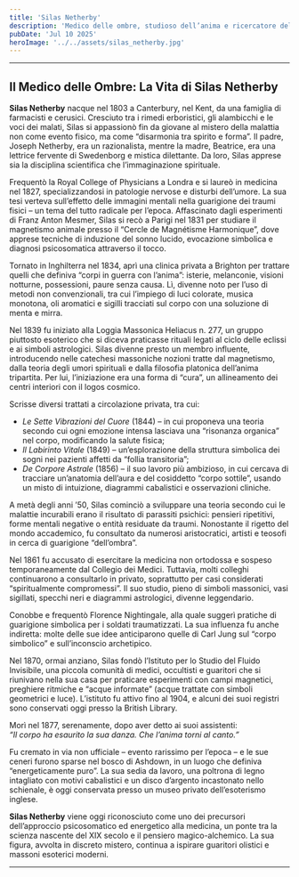 ```yaml
---
title: 'Silas Netherby'
description: 'Medico delle ombre, studioso dell’anima e ricercatore dell’intersezione tra magnetismo animale e massoneria'
pubDate: 'Jul 10 2025'
heroImage: '../../assets/silas_netherby.jpg'
---
```


<hr>
<h2>Il Medico delle Ombre: La Vita di Silas Netherby</h2>

<p><strong>Silas Netherby</strong> nacque nel 1803 a Canterbury, nel Kent, da una famiglia di farmacisti e cerusici. Cresciuto tra i rimedi erboristici, gli alambicchi e le voci dei malati, Silas si appassionò fin da giovane al mistero della malattia non come evento fisico, ma come “disarmonia tra spirito e forma”. Il padre, Joseph Netherby, era un razionalista, mentre la madre, Beatrice, era una lettrice fervente di Swedenborg e mistica dilettante. Da loro, Silas apprese sia la disciplina scientifica che l’immaginazione spirituale.</p>

<p>Frequentò la Royal College of Physicians a Londra e si laureò in medicina nel 1827, specializzandosi in patologie nervose e disturbi dell’umore. La sua tesi verteva sull’effetto delle immagini mentali nella guarigione dei traumi fisici – un tema del tutto radicale per l’epoca. Affascinato dagli esperimenti di Franz Anton Mesmer, Silas si recò a Parigi nel 1831 per studiare il magnetismo animale presso il “Cercle de Magnétisme Harmonique”, dove apprese tecniche di induzione del sonno lucido, evocazione simbolica e diagnosi psicosomatica attraverso il tocco.</p>

<p>Tornato in Inghilterra nel 1834, aprì una clinica privata a Brighton per trattare quelli che definiva “corpi in guerra con l’anima”: isterie, melanconie, visioni notturne, possessioni, paure senza causa. Lì, divenne noto per l’uso di metodi non convenzionali, tra cui l’impiego di luci colorate, musica monotona, oli aromatici e sigilli tracciati sul corpo con una soluzione di menta e mirra.</p>

<p>Nel 1839 fu iniziato alla Loggia Massonica Heliacus n. 277, un gruppo piuttosto esoterico che si diceva praticasse rituali legati al ciclo delle eclissi e ai simboli astrologici. Silas divenne presto un membro influente, introducendo nelle catechesi massoniche nozioni tratte dal magnetismo, dalla teoria degli umori spirituali e dalla filosofia platonica dell’anima tripartita. Per lui, l’iniziazione era una forma di “cura”, un allineamento dei centri interiori con il logos cosmico.</p>

<p>Scrisse diversi trattati a circolazione privata, tra cui:</p>
<ul>
<li><em>Le Sette Vibrazioni del Cuore</em> (1844) – in cui proponeva una teoria secondo cui ogni emozione intensa lasciava una “risonanza organica” nel corpo, modificando la salute fisica;</li>
<li><em>Il Labirinto Vitale</em> (1849) – un’esplorazione della struttura simbolica dei sogni nei pazienti affetti da “follia transitoria”;</li>
<li><em>De Corpore Astrale</em> (1856) – il suo lavoro più ambizioso, in cui cercava di tracciare un’anatomia dell’aura e del cosiddetto “corpo sottile”, usando un misto di intuizione, diagrammi cabalistici e osservazioni cliniche.</li>
</ul>

<p>A metà degli anni ’50, Silas cominciò a sviluppare una teoria secondo cui le malattie incurabili erano il risultato di parassiti psichici: pensieri ripetitivi, forme mentali negative o entità residuate da traumi. Nonostante il rigetto del mondo accademico, fu consultato da numerosi aristocratici, artisti e teosofi in cerca di guarigione “dell’ombra”.</p>

<p>Nel 1861 fu accusato di esercitare la medicina non ortodossa e sospeso temporaneamente dal Collegio dei Medici. Tuttavia, molti colleghi continuarono a consultarlo in privato, soprattutto per casi considerati “spiritualmente compromessi”. Il suo studio, pieno di simboli massonici, vasi sigillati, specchi neri e diagrammi astrologici, divenne leggendario.</p>

<p>Conobbe e frequentò Florence Nightingale, alla quale suggerì pratiche di guarigione simbolica per i soldati traumatizzati. La sua influenza fu anche indiretta: molte delle sue idee anticiparono quelle di Carl Jung sul “corpo simbolico” e sull’inconscio archetipico.</p>

<p>Nel 1870, ormai anziano, Silas fondò l’Istituto per lo Studio del Fluido Invisibile, una piccola comunità di medici, occultisti e guaritori che si riunivano nella sua casa per praticare esperimenti con campi magnetici, preghiere ritmiche e “acque informate” (acque trattate con simboli geometrici e luce). L’istituto fu attivo fino al 1904, e alcuni dei suoi registri sono conservati oggi presso la British Library.</p>

<p>Morì nel 1877, serenamente, dopo aver detto ai suoi assistenti:<br>
<em>“Il corpo ha esaurito la sua danza. Che l’anima torni al canto.”</em></p>

<p>Fu cremato in via non ufficiale – evento rarissimo per l’epoca – e le sue ceneri furono sparse nel bosco di Ashdown, in un luogo che definiva “energeticamente puro”. La sua sedia da lavoro, una poltrona di legno intagliato con motivi cabalistici e un disco d’argento incastonato nello schienale, è oggi conservata presso un museo privato dell’esoterismo inglese.</p>

<p><strong>Silas Netherby</strong> viene oggi riconosciuto come uno dei precursori dell’approccio psicosomatico ed energetico alla medicina, un ponte tra la scienza nascente del XIX secolo e il pensiero magico-alchemico. La sua figura, avvolta in discreto mistero, continua a ispirare guaritori olistici e massoni esoterici moderni.</p>

<hr>